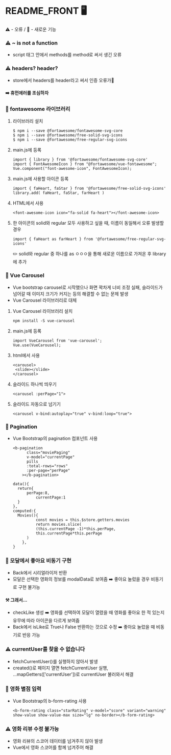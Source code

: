 # README_FRONT 🖥️

⚠️ - 오류 / 💫 - 새로운 기능

### ⚠️ ~ is not a function

- script 태그 안에서 methods를 method로 써서 생긴 오류

### ⚠️ headers? header?

- store에서 headers를 header라고 써서 인증 오류가🥲

#### ➡️ 휴먼에러를 조심하자

### 💫 fontawesome 라이브러리

1. 라이브러리 설치

   ```
   $ npm i --save @fortawesome/fontawesome-svg-core
   $ npm i --save @fortawesome/free-solid-svg-icons
   $ npm i --save @fortawesome/free-regular-svg-icons
   ```

2. main.js에 등록

   ```
   import { library } from '@fortawesome/fontawesome-svg-core'
   import { FontAwesomeIcon } from "@fortawesome/vue-fontawesome";
   Vue.component("font-awesome-icon", FontAwesomeIcon);
   
   ```

3. main.js에 사용할 아이콘 등록

   ```
   import { faHeart, faStar } from '@fortawesome/free-solid-svg-icons'
   library.add( faHeart, faStar, farHeart )
   ```

4. HTML에서 사용

   ```
   <font-awesome-icon icon="fa-solid fa-heart"></font-awesome-icon>
   ```

5. 한 아이콘의 solid와 regular 모두 사용하고 싶을 때, 이름이 동일해서 오류 발생할 경우

   ```
   import { faHeart as farHeart } from '@fortawesome/free-regular-svg-icons'
   ```

   ✏️ solid와 regular 중 하나를 as ㅇㅇㅇ을 통해 새로운 이름으로 가져온 후 library에 추가

### 💫 Vue Carousel

- Vue bootstrap carousel로 시작했으나 화면 꽉차게 너비 조정 실패, 슬라이드가 넘어갈 때 이미지 크기가 커지는 등의 해결할 수 없는 문제 발생
- Vue Carousel 라이브러리로 대체

1. Vue Carousel 라이브러리 설치

   ```
   npm install -S vue-carousel
   ```

2. main.js에 등록

   ```
   import VueCarousel from 'vue-carousel';
   Vue.use(VueCarousel);
   ```

3. html에서 사용

   ```
   <carousel>
   	<slide></slide>
   </carousel>
   ```

4. 슬라이드 하나씩 띄우기

   ```
   <carousel :perPage="1">
   ```

5. 슬라이드 자동으로 넘기기

   ```
   <carousel v-bind:autoplay="true" v-bind:loop="true">
   ```

### 💫 Pagination

- Vue Bootstrap의 pagination 컴포넌트 사용

  ```
  <b-pagination
        class="moviePaging"
        v-model="currentPage"
        pills
        :total-rows="rows"
        :per-page="perPage"
      ></b-pagination>
  ```

  ```
  data(){
  	return{
  		perPage:8,
        	currentPage:1
  	}
  },
  computed:{
  	Movies(){
        	const movies = this.$store.getters.movies
        	return movies.slice(
          	(this.currentPage -1)*this.perPage,
          	this.currentPage*this.perPage
        )
      },
  }
  ```

### 💫 모달에서 좋아요 비동기 구현

- Back에서 시리얼라이저 반환
- 모달은 선택한 영화의 정보를 modalData로 보여줌 ➡️ 좋아요 눌렀을 경우 비동기로 구현 불가능

#### ⚒️ 그래서...

- checkLike 생성 ➡️ 영화를 선택하여 모달이 열렸을 때 영화를 좋아요 한 적 있는지 유무에 따라 아이콘을 다르게 보여줌
- Back에서 isLike로 True나 False 반환하는 것으로 수정 ➡️ 좋아요 눌렀을 때 비동기로 반응 가능

### ⚠️ currentUser를 찾을 수 없습니다

- fetchCurrentUser()를 실행하지 않아서 발생
- created()로 페이지 열면 fetchCurrentUser 실행, ...mapGetters(['currentUser'])로 currentUser 불러와서 해결

### 💫 영화 별점 입력

- Vue Bootstrap의 b-form-rating 사용

  ```
  <b-form-rating class="starRating" v-model="score" variant="warning" show-value show-value-max size="lg" no-border></b-form-rating>
  ```

### ⚠️ 영화 리뷰 수정 불가능

- 영화 리뷰의 스코어 데이터를 넘겨주지 않아 발생
- Vue에서 영화 스코어를 함께 넘겨주어 해결
